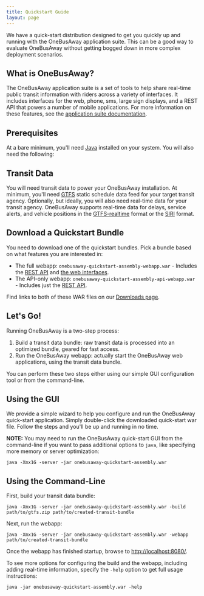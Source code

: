 ```yaml
---
title: Quickstart Guide
layout: page
---
```


We have a quick-start distribution designed to get you quickly up and running with the OneBusAway application suite.
This can be a good way to evaluate OneBusAway without getting bogged down in more complex deployment scenarios.

## What is OneBusAway?

The OneBusAway application suite is a set of tools to help share real-time public transit information with riders
across a variety of interfaces.  It includes interfaces for the web, phone, sms, large sign displays, and a REST API
that powers a number of mobile applications.  For more information on these features, see the
[application suite documentation](/).

## Prerequisites

At a bare minimum, you'll need [Java](http://www.java.com/en/) installed on your system.  You will also need the
following:

## Transit Data

You will need transit data to power your OneBusAway installation.  At minimum, you'll need
[GTFS](https://developers.google.com/transit/gtfs/) static schedule data feed for your target
transit agency.  Optionally, but ideally, you will also need real-time data for your transit agency.  OneBusAway
supports real-time data for delays, service alerts, and vehicle positions in the
[GTFS-realtime](https://developers.google.com/transit/gtfs-realtime) format or the [SIRI](http://siri.org.uk/) format.

## Download a Quickstart Bundle

You need to download one of the quickstart bundles.  Pick a bundle based on what features you are interested in:

* The full webapp: `onebusaway-quickstart-assembly-webapp.war` - Includes the [REST API](/api/where) and [the web interfaces](/features/web).
* The API-only webapp: `onebusaway-quickstart-assembly-api-webapp.war` - Includes just the [REST API](/api/where).

Find links to both of these WAR files on our [Downloads page](/downloads).

## Let's Go!

Running OneBusAway is a two-step process:

1. Build a transit data bundle: raw transit data is processed into an optimized bundle, geared for fast access.
2. Run the OneBusAway webapp: actually start the OneBusAway web applications, using the transit data bundle.

You can perform these two steps either using our simple GUI configuration tool or from the command-line.

## Using the GUI

We provide a simple wizard to help you configure and run the OneBusAway quick-start application.  Simply double-click
the downloaded quick-start war file.  Follow the steps and you'll be up and running in no time.

**NOTE:** You may need to run the OneBusAway quick-start GUI from the command-line if you want to pass additional
options to `java`, like specifying more memory or server optimization:

~~~
java -Xmx1G -server -jar onebusaway-quickstart-assembly.war
~~~

## Using the Command-Line

First, build your transit data bundle:

~~~
java -Xmx1G -server -jar onebusaway-quickstart-assembly.war -build path/to/gtfs.zip path/to/created-transit-bundle
~~~

Next, run the webapp:

~~~
java -Xmx1G -server -jar onebusaway-quickstart-assembly.war -webapp path/to/created-transit-bundle
~~~

Once the webapp has finished startup, browse to [http://localhost:8080/](http://localhost:8080/).

To see more options for configuring the build and the webapp, including adding real-time information, specify the
`-help` option to get full usage instructions:

~~~
java -jar onebusaway-quickstart-assembly.war -help
~~~